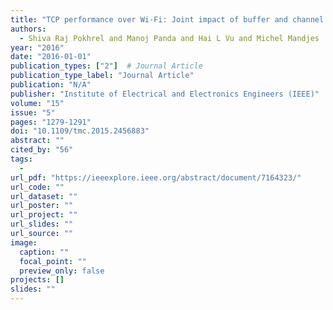 ```yaml
---
title: "TCP performance over Wi-Fi: Joint impact of buffer and channel losses"
authors:
  - Shiva Raj Pokhrel and Manoj Panda and Hai L Vu and Michel Mandjes
year: "2016"
date: "2016-01-01"
publication_types: ["2"]  # Journal Article
publication_type_label: "Journal Article"
publication: "N/A"
publisher: "Institute of Electrical and Electronics Engineers (IEEE)"
volume: "15"
issue: "5"
pages: "1279-1291"
doi: "10.1109/tmc.2015.2456883"
abstract: ""
cited_by: "56"
tags:
  - 
url_pdf: "https://ieeexplore.ieee.org/abstract/document/7164323/"
url_code: ""
url_dataset: ""
url_poster: ""
url_project: ""
url_slides: ""
url_source: ""
image:
  caption: ""
  focal_point: ""
  preview_only: false
projects: []
slides: ""
---
```

